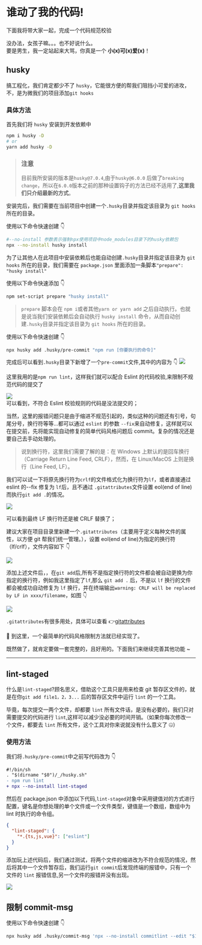 # 谁动了我的代码!

下面我将带大家一起，完成一个代码规范校验

没办法，女孩子嘛。。。也不好说什么。  
要是男生，我一定站起来大骂，你真是一个 **小(x)可(x)爱(x)**！

## husky

搞工程化，我们肯定都少不了 `husky`，它能很方便的帮我们阻挡小可爱的进攻，不，是为微我们的项目添加`git hooks`

### 具体方法

首先我们将 `husky` 安装到开发依赖中

```sh
npm i husky -D
# or
yarn add husky -D
```

> ### 注意
>
> 目前我所安装的版本是`husky@7.0.4`,由于`husky@6.0.0` 后做了`breaking change`，所以在`6.0.0`版本之前的那种设置钩子的方法已经不适用了,**这里我们只介绍最新的方式**。

安装完后，我们需要在当前项目中创建一个`.husky`目录并指定该目录为 `git hooks` 所在的目录。

使用以下命令快速创建 👇

```sh
#--no-install 参数表示强制npx使用项目中node_modules目录下的husky依赖包
npx --no-install husky install
```

为了让其他人在此项目中安装依赖后也能自动创建`.husky`目录并指定该目录为 `git hooks` 所在的目录，我们需要在 `package.json` 里面添加一条脚本`"prepare": "husky install"`

使用以下命令快速添加 👇

```sh
npm set-script prepare "husky install"
```

> `prepare` 脚本会在 `npm i`或者其他`yarn or yarn add` 之后自动执行。也就是说当我们安装依赖后会自动执行 `husky install` 命令，从而自动创建`.husky`目录并指定该目录为 `git hooks` 所在的目录。

使用以下命令快速创建 👇

```sh
npx husky add .husky/pre-commit "npm run [你要执行的命令]"
```

完成后可以看到`.husky`目录下新增了一个`pre-commit`文件,其中的内容为 👇
![](https://gitee.com/wangrongding/image-house/raw/master/images/202202102247151.png)

这里我用的是`npm run lint`，这样我们就可以配合 Eslint 的代码校验,来限制不规范代码的提交了

![](https://gitee.com/wangrongding/image-house/raw/master/images/202202102258141.png)  
可以看到，不符合 Eslint 校验规则的代码是没法提交的；

当然，这里的报错问题只是由于缩进不规范引起的，类似这种的问题还有引号，句尾分号，换行符等等...都可以通过 `eslint` 的参数 `--fix`来自动修复，这样就可以在提交前，先将能实现自动修复的简单代码风格问题后 commit。复杂的情况还是要自己去手动处理的。

> 说到换行符，这里我们需要了解的是：在 Windows 上默认的是回车换行（Carriage Return Line Feed, CRLF），然而，在 Linux/MacOS 上则是换行（Line Feed, LF）。

我们可以试一下将原先换行符为`crlf`的文件格式化为换行符为`lf`，或者直接通过 eslint 的--fix 修复为 `lf`后，且不通过 `.gitattributes`文件设置 eol(end of line)而执行`git add .`的情况。

![](https://gitee.com/wangrongding/image-house/raw/master/images/202202110120354.png)

可以看到最终 LF 换行符还是被 CRLF 替换了；

建议大家在项目目录里新建一个`.gitattributes`（主要用于定义每种文件的属性，以方便 git 帮我们统一管理。），设置 eol(end of line)为指定的换行符（lf/crlf），文件内容如下 👇

![](https://gitee.com/wangrongding/image-house/raw/master/images/202202110114810.png)

添加上述文件后，，在`git add`后,所有不是指定换行符的文件都会被自动更换为你指定的换行符，例如我这里指定了`lf`,那么 `git add .` 后，不是以 `lf` 换行的文件都会被成功自动修复为 `lf` 换行，并在终端输出`warning: CRLF will be replaced by LF in xxxx/filename`，如图 👇

![](https://gitee.com/wangrongding/image-house/raw/master/images/202202110149455.png)

`.gitattributes`有很多用处，具体可以查看 👉[gitattributes](https://git-scm.com/docs/gitattributes)

🥰 到这里，一个最简单的代码风格限制方法就已经实现了。

既然做了，就肯定要做一套完整的，且好用的。下面我们来继续完善其他功能 ~

---

## lint-staged

什么是`lint-staged`?顾名思义，借助这个工具只是用来检查 git 暂存区文件的，就是在你`git add file1，2，3...` 后的暂存区文件中运行 `lint` 的一个工具。

毕竟，每次提交一两个文件，却都要 `lint` 所有文件话，是没有必要的，我们只对需要提交的代码进行 `lint`,这样可以减少没必要的时间开销。（如果你每次修改一个文件，都要去 `lint` 所有文件，这个工具对你来说就没有什么意义了 🤐）

### 使用方法

我们将`.husky/pre-commit`中之前写代码改为 👇

```diff
#!/bin/sh
. "$(dirname "$0")/_/husky.sh"
- npm run lint
+ npx --no-install lint-staged
```

然后在 package.json 中添加以下代码,`lint-staged`对象中采用键值对的方式进行配置，键名是你想处理的单个文件或一个文件类型，键值是一个数组，数组中为 lint 时执行的命令组。

```json
{
  "lint-staged": {
    "*.{ts,js,vue}": ["eslint"]
  }
}
```

添加玩上述代码后，我们通过测试，将两个文件的缩进改为不符合规范的情况，然后将其中一个文件暂存后，我们运行`git commit`后发现终端的报错中，只有一个文件的 `lint` 报错信息,另一个文件的报错并没有出现。

![](https://gitee.com/wangrongding/image-house/raw/master/images/202202110219538.png)

## 限制 commit-msg

使用以下命令快速创建 👇

```sh
npx husky add .husky/commit-msg 'npx --no-install commitlint --edit "$1"'
```
